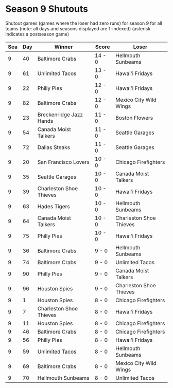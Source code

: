 # Season 9 Shutouts



Shutout games (games where the loser had zero runs) for season 9 for all teams (note: all days and seasons displayed are 1-indexed) (asterisk indicates a postseason game)


| Sea | Day | Winner | Score | Loser | 
| ------ |------ |------ |------ |------ |
| 9 | 40 | Baltimore Crabs | 14 - 0 | Hellmouth Sunbeams | 
| 9 | 61 | Unlimited Tacos | 13 - 0 | Hawai'i Fridays | 
| 9 | 22 | Philly Pies | 12 - 0 | Hawai'i Fridays | 
| 9 | 82 | Baltimore Crabs | 12 - 0 | Mexico City Wild Wings | 
| 9 | 23 | Breckenridge Jazz Hands | 11 - 0 | Boston Flowers | 
| 9 | 54 | Canada Moist Talkers | 11 - 0 | Seattle Garages | 
| 9 | 72 | Dallas Steaks | 11 - 0 | Seattle Garages | 
| 9 | 20 | San Francisco Lovers | 10 - 0 | Chicago Firefighters | 
| 9 | 35 | Seattle Garages | 10 - 0 | Canada Moist Talkers | 
| 9 | 39 | Charleston Shoe Thieves | 10 - 0 | Hawai'i Fridays | 
| 9 | 63 | Hades Tigers | 10 - 0 | Hellmouth Sunbeams | 
| 9 | 64 | Canada Moist Talkers | 10 - 0 | Charleston Shoe Thieves | 
| 9 | 75 | Philly Pies | 10 - 0 | Hawai'i Fridays | 
| 9 | 36 | Baltimore Crabs | 9 - 0 | Hellmouth Sunbeams | 
| 9 | 74 | Baltimore Crabs | 9 - 0 | Unlimited Tacos | 
| 9 | 90 | Philly Pies | 9 - 0 | Canada Moist Talkers | 
| 9 | 96 | Houston Spies | 9 - 0 | Charleston Shoe Thieves | 
| 9 | 1 | Houston Spies | 8 - 0 | Chicago Firefighters | 
| 9 | 7 | Charleston Shoe Thieves | 8 - 0 | Hawai'i Fridays | 
| 9 | 11 | Houston Spies | 8 - 0 | Chicago Firefighters | 
| 9 | 46 | Baltimore Crabs | 8 - 0 | Chicago Firefighters | 
| 9 | 56 | Philly Pies | 8 - 0 | Hawai'i Fridays | 
| 9 | 59 | Unlimited Tacos | 8 - 0 | Hellmouth Sunbeams | 
| 9 | 69 | Baltimore Crabs | 8 - 0 | Mexico City Wild Wings | 
| 9 | 70 | Hellmouth Sunbeams | 8 - 0 | Unlimited Tacos | 


